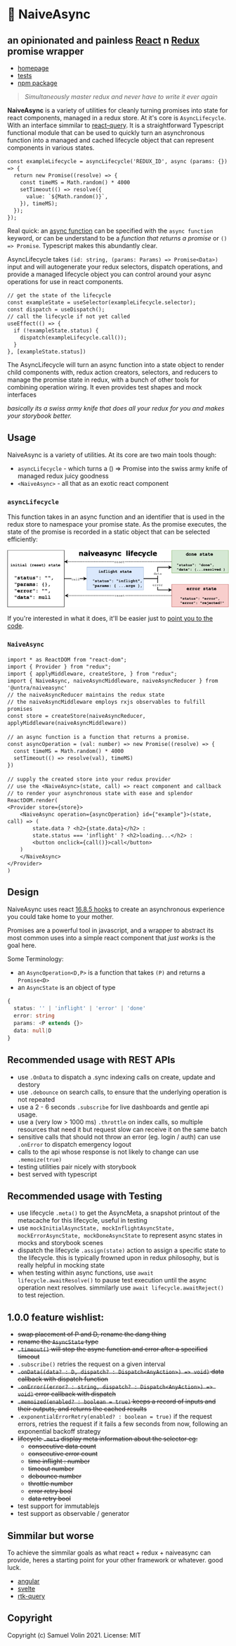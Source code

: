 # 🔁 NaiveAsync
## an opinionated and painless [React](https://reactjs.org/) n [Redux](https://redux.js.org/) promise wrapper

* [homepage](https://naiveasync.untra.io/)
* [tests](https://naiveasync.untra.io/#/test)
* [npm package](https://www.npmjs.com/package/@untra/naiveasync)

> _Simultaneously master redux and never have to write it ever again_

**NaiveAsync** is a variety of utilities for cleanly turning promises into state for react components, managed in a redux store. At it's core is `AsyncLifecycle`. With an interface simmilar to [react-query](https://react-query.tanstack.com/). It is a straightforward Typescript functional module that can be used to quickly turn an asynchronous function into a managed and cached lifecycle object that can represent components in various states.

```tsx
const exampleLifecycle = asyncLifecycle('REDUX_ID', async (params: {}) => {
  return new Promise((resolve) => {
    const timeMS = Math.random() * 4000
    setTimeout(() => resolve({
      value: `${Math.random()}`,
    }), timeMS);
  });
});
```

Real quick: an [async function](https://developer.mozilla.org/en-US/docs/Web/JavaScript/Reference/Statements/async_function) can be specified with the `async function` keyword, or can be understand to be a _function that returns a promise_ or `() => Promise`. Typescript makes this abundantly clear.

AsyncLifecycle takes `(id: string, (params: Params) => Promise<Data>)` input and will autogenerate your redux selectors, dispatch operations, and provide a managed lifecycle object you can control around your async operations for use in react components.

```tsx
// get the state of the lifecycle
const exampleState = useSelector(exampleLifecycle.selector);
const dispatch = useDispatch();
// call the lifecycle if not yet called
useEffect(() => {
  if (!exampleState.status) {
    dispatch(exampleLifecycle.call());
  }
}, [exampleState.status])
```

The AsyncLifecycle will turn an async function into a state object to render child components with, redux action creators, selectors, and reducers to manage the promise state in redux, with a bunch of other tools for combining operation wiring. It even provides test shapes and mock interfaces

_basically its a swiss army knife that does all your redux for you and makes your storybook better._

## Usage

NaiveAsync is a variety of utilities. At its core are two main tools though:

* `asyncLifecycle` - which turns a () => Promise into the swiss army knife of managed redux juicy goodness
* `<NaiveAsync>` - all that as an exotic react component

### `asyncLifecycle`

This function takes in an async function and an identifier that is used in the redux store to namespace your promise state. As the promise executes, the state of the promise is recorded in a static object that can be selected efficiently:

![](/public/images/naiveasync-flow.png)

If you're interested in what it does, it'll be easier just to [point you to the code](https://github.com/untra/naiveasync/blob/master/src/naiveasync/controllable.tsx#L33).

### `NaiveAsync`
```tsx
import * as ReactDOM from "react-dom";
import { Provider } from "redux";
import { applyMiddleware, createStore, } from "redux";
import { NaiveAsync, naiveAsyncMiddleware, naiveAsyncReducer } from '@untra/naiveasync'
// the naiveAsyncReducer maintains the redux state
// the naiveAsyncMiddleware employs rxjs observables to fulfill promises
const store = createStore(naiveAsyncReducer, applyMiddleware(naiveAsyncMiddleware))

// an async function is a function that returns a promise.
const asyncOperation = (val: number) => new Promise((resolve) => {
  const timeMS = Math.random() * 4000
  setTimeout(() => resolve(val), timeMS)
})

// supply the created store into your redux provider
// use the <NaiveAsync>(state, call) => react component and callback
// to render your asynchronous state with ease and splendor
ReactDOM.render(
<Provider store={store}>
    <NaiveAsync operation={asyncOperation} id={"example"}>(state, call) => (
        state.data ? <h2>{state.data}</h2> :
        state.status === 'inflight' ? <h2>loading...</h2> :
        <button onclick={call()}>call</button>
    )
    </NaiveAsync>
</Provider>
)

```

## Design

NaiveAsync uses react [16.8.5 hooks](https://reactjs.org/docs/hooks-intro.html) to create an asynchronous experience you could take home to your mother.

Promises are a powerful tool in javascript, and a wrapper to abstract its most common uses into a simple react component that _just works_ is the goal here.

Some Terminology:
* an `AsyncOperation<D,P>` is a function that takes `(P)` and returns a `Promise<D>`
* an `AsyncState` is an object of type
```ts
{
  status: '' | 'inflight' | 'error' | 'done'
  error: string
  params: <P extends {}>
  data: null|D
}
```

## Recommended usage with REST APIs

* use `.OnData` to dispatch a .sync indexing calls on create, update and destory 
* use `.debounce` on search calls, to ensure that the underlying operation is not repeated
* use a 2 - 6 seconds `.subscribe` for live dashboards and gentle api usage.
* use a (very low > 1000 ms) `.throttle` on index calls, so multiple resources that need it but request slow can receive it on the same batch
* sensitive calls that should not throw an error (eg. login / auth) can use `.onError` to dispatch emergency logout
* calls to the api whose response is not likely to change can use `.memoize(true)`
* testing utilities pair nicely with storybook
* best served with typescript

## Recommended usage with Testing

* use lifecycle `.meta()` to get the AsyncMeta, a snapshot printout of the metacache for this lifecycle, useful in testing
* use `mockInitialAsyncState, mockInflightAsyncState, mockErrorAsyncState, mockDoneAsyncState` to represent async states in mocks and storybook scenes
* dispatch the lifecycle `.assign(state)` action to assign a specific state to the lifecycle. this is typically frowned upon in redux philosophy, but is really helpful in mocking state
* when testing within async functions, use `await lifecycle.awaitResolve()` to pause test execution until the async operation next resolves. simmilarly use `await lifecycle.awaitReject()` to test rejection.

## 1.0.0 feature wishlist:

* ~~swap placement of P and D, rename the dang thing~~
* ~~rename the `AsyncState` type~~
* ~~`.timeout()` will stop the async function and error after a specified timeout~~
* `.subscribe()` retries the request on a given interval
* ~~`.onData((data? : D, dispatch? : Dispatch<AnyAction>) => void)` data callback with dispatch function~~
* ~~`.onError((error? : string, dispatch? : Dispatch<AnyAction>) => void)` error callback with dispatch~~
* ~~`.memoized(enabled? : boolean = true)` keeps a record of inputs and their outputs, and returns the cached results~~
* `.exponentialErrorRetry(enabled? : boolean = true)` if the request errors, retries the request if it fails a few seconds from now, following an exponential backoff strategy
* ~~lifecycle `.meta` display meta information about the selector eg:~~
  * ~~consecutive data count~~
  * ~~consecutive error count~~
  * ~~time inflight : number~~
  * ~~timeout number~~
  * ~~debounce number~~
  * ~~throttle number~~
  * ~~error retry bool~~
  * ~~data retry bool~~
* test support for immutablejs
* test support as observable / generator

## Simmilar but worse

To achieve the simmilar goals as what react + redux + naiveasync can provide, heres a starting point for your other framework or whatever. good luck.

- [angular](https://stackoverflow.com/a/24091953/1435958)
- [svelte](https://svelte-recipes.netlify.app/components/)
- [rtk-query](https://redux-toolkit.js.org/rtk-query/overview)

## Copyright
Copyright (c) Samuel Volin 2021. License: MIT
